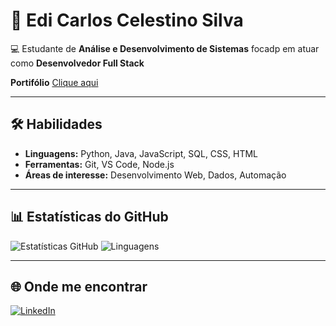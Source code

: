 # 🚀 Edi Carlos Celestino Silva

💻 Estudante de **Análise e Desenvolvimento de Sistemas** focadp em atuar como **Desenvolvedor Full Stack** 

**Portifólio** [Clique aqui](https://ediicarllos.github.io/portifoliov1)


---

## 🛠️ Habilidades  
- **Linguagens:** Python, Java, JavaScript, SQL, CSS, HTML 
- **Ferramentas:** Git, VS Code, Node.js  
- **Áreas de interesse:** Desenvolvimento Web, Dados, Automação  

---

## 📊 Estatísticas do GitHub  
![Estatísticas GitHub](https://github-readme-stats.vercel.app/api?username=ediicarllos&show_icons=true&theme=tokyonight)  ![Linguagens](https://github-readme-stats.vercel.app/api/top-langs/?username=ediicarllos&layout=compact&theme=tokyonight)  

---

## 🌐 Onde me encontrar  
[![LinkedIn](https://img.shields.io/badge/LinkedIn-Perfil-blue?logo=linkedin&logoColor=white)](https://www.linkedin.com/in/ediicarlos)
